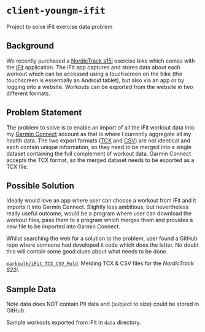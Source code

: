 # `client-youngm-ifit`

Project to solve iFit exercise data problem

## Background

We recently purchased a [NordicTrack s15i](https://www.nordictrackfitness.com.au/product/commercial-studio-bikes/104/nordictrack-commercial-s15i-studio-cycle/12624/details) exercise bike which comes with the [iFit](https://www.ifit.com/apps) application. The iFit app captures and stores data about each workout which can be accessed using a touchscreen on the bike (the touchscreen is essentially an Android tablet), but also via an app or by logging into a website. Workouts can be exported from the website in two different formats.

## Problem Statement

The problem to solve is to enable an import of all the iFit workout data into my [Garmin Connect](https://connect.garmin.com) account as that is where I currently aggregate all my health data. The two export formats ([TCX](https://medium.com/decathlontechnology/gpx-tcx-fit-how-to-choose-the-best-file-extension-for-sport-activity-transfer-403487337c04) and [CSV](https://www.bigcommerce.com.au/ecommerce-answers/what-csv-file-and-what-does-it-mean-my-ecommerce-business/)) are not identical and each contain unique information, so they need to be merged into a single dataset containing the full complement of workout data. Garmin Connect accepts the TCX format, so the merged dataset needs to be exported as a TCX file.

## Possible Solution

Ideally would love an app where user can choose a workout from iFit and it imports it into Garmin Connect. Slightly less ambitious, but nevertheless really useful outcome, would be a program where user can download the workout files, pass them to a program which merges them and provides a new file to be imported into Garmin Connect.  

Whilst searching the web for a solution to the problem, user found a GitHub repo where someone had developed `R` code which does the latter. No doubt this will contain some good clues about what needs to be done. 

[`markbulk/iFit_TCX_CSV_Meld`](https://github.com/markbulk/iFit_TCX_CSV_Meld): Melding TCX & CSV files for the *NordicTrack S22i*.

## Sample Data

Note data does NOT contain PII data and (subject to size) could be stored in GitHub. 

Sample workouts exported from iFit in `data` directory.
